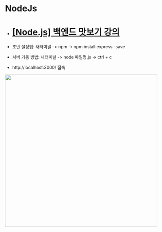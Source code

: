 # NodeJs

+ # [[Node.js] 백엔드 맛보기 강의](https://youtube.com/playlist?list=PLSK4WsJ8JS4cQ-niGNum4bkK_THHOizTs)

+ 초반 설정법: 새터미널 -> npm -> npm install express -save
+ 서버 가동 방법: 새터미널 -> node 파일명.js -> ctrl + c
+ http://localhost:3000/ 접속


<img src ="https://user-images.githubusercontent.com/99901580/196920703-c9157401-74c5-47a7-9ab0-6ee2693ef90e.png" width ="500"/>

